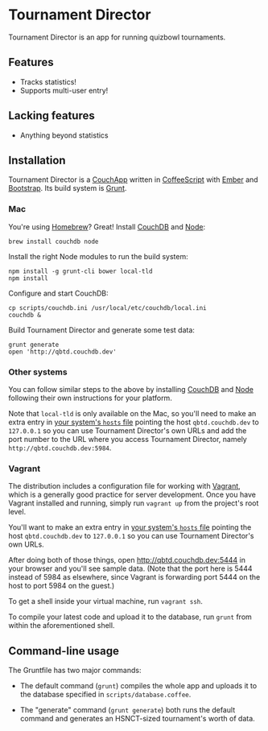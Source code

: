Tournament Director
===================

Tournament Director is an app for running quizbowl tournaments.

Features
--------

-   Tracks statistics!
-   Supports multi-user entry!

Lacking features
----------------

-   Anything beyond statistics

Installation
------------

Tournament Director is a
[CouchApp](http://docs.couchdb.org/en/latest/couchapp) written in
[CoffeeScript](http://coffeescript.org) with [Ember](http://emberjs.com)
and [Bootstrap](http://getbootstrap.com). Its build system is
[Grunt](http://gruntjs.com).

### Mac

You're using [Homebrew](http://brew.sh)? Great! Install
[CouchDB](http://couchdb.apache.org) and [Node](http://nodejs.org):

    brew install couchdb node

Install the right Node modules to run the build system:

    npm install -g grunt-cli bower local-tld
    npm install

Configure and start CouchDB:

    cp scripts/couchdb.ini /usr/local/etc/couchdb/local.ini
    couchdb &

Build Tournament Director and generate some test data:

    grunt generate
    open 'http://qbtd.couchdb.dev'

### Other systems

You can follow similar steps to the above by installing
[CouchDB](http://couchdb.apache.org) and [Node](http://nodejs.org)
following their own instructions for your platform.

Note that `local-tld` is only available on the Mac, so you'll need to
make an extra entry in [your system's `hosts`
file](http://en.wikipedia.org/wiki/Hosts_%28file%29) pointing the host
`qbtd.couchdb.dev` to `127.0.0.1` so you can use Tournament Director's
own URLs and add the port number to the URL where you access Tournament
Director, namely `http://qbtd.couchdb.dev:5984`.

### Vagrant

The distribution includes a configuration file for working with
[Vagrant](http://www.vagrantup.com), which is a generally good practice
for server development. Once you have Vagrant installed and running,
simply run `vagrant up` from the project's root level.

You'll want to make an extra entry in [your system's `hosts`
file](http://en.wikipedia.org/wiki/Hosts_%28file%29) pointing the host
`qbtd.couchdb.dev` to `127.0.0.1` so you can use Tournament Director's
own URLs.

After doing both of those things, open <http://qbtd.couchdb.dev:5444> in
your browser and you'll see sample data. (Note that the port here is
5444 instead of 5984 as elsewhere, since Vagrant is forwarding port 5444
on the host to port 5984 on the guest.)

To get a shell inside your virtual machine, run `vagrant ssh`.

To compile your latest code and upload it to the database, run `grunt`
from within the aforementioned shell.

Command-line usage
------------------

The Gruntfile has two major commands:

-   The default command (`grunt`) compiles the whole app and uploads it
    to the database specified in `scripts/database.coffee`.

-   The "generate" command (`grunt generate`) both runs the default
    command and generates an HSNCT-sized tournament's worth of data.
